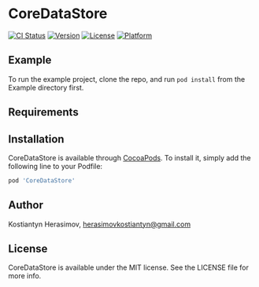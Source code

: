 # CoreDataStore

[![CI Status](https://img.shields.io/travis/KosHub/CoreDataStore.svg?style=flat)](https://travis-ci.org/KosHubCoreDataStore)
[![Version](https://img.shields.io/cocoapods/v/CoreDataStore.svg?style=flat)](https://cocoapods.org/pods/CoreDataStore)
[![License](https://img.shields.io/cocoapods/l/CoreDataStore.svg?style=flat)](https://cocoapods.org/pods/CoreDataStore)
[![Platform](https://img.shields.io/cocoapods/p/CoreDataStore.svg?style=flat)](https://cocoapods.org/pods/CoreDataStore)

## Example

To run the example project, clone the repo, and run `pod install` from the Example directory first.

## Requirements

## Installation

CoreDataStore is available through [CocoaPods](https://cocoapods.org). To install
it, simply add the following line to your Podfile:

```ruby
pod 'CoreDataStore'
```

## Author

Kostiantyn Herasimov, herasimovkostiantyn@gmail.com

## License

CoreDataStore is available under the MIT license. See the LICENSE file for more info.
